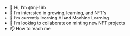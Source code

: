 - 👋 Hi, I’m @mj-16b
- 👀 I’m interested in growing, learning, and NFT's
- 🌱 I’m currently learning AI and Machine Learning
- 💞️ I’m looking to collaborate on minting new NFT projects
- 📫 How to reach me 

<!---
mj-16b/mj-16b is a ✨ special ✨ repository because its `README.md` (this file) appears on your GitHub profile.
You can click the Preview link to take a look at your changes.
--->
